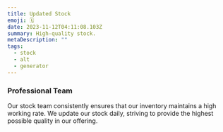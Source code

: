 ```yaml
---
title: Updated Stock
emoji: 🗓
date: 2023-11-12T04:11:08.103Z
summary: High-quality stock.
metaDescription: ""
tags:
  - stock
  - alt
  - generator
---
```

### P﻿rofessional Team

Our stock team consistently ensures that our inventory maintains a high working rate. We update our stock daily, striving to provide the highest possible quality in our offering.